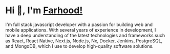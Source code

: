 # Hi 👋, I'm [Farhood!](https://www.linkedin.com/in/farhoodshapouran/)

I'm full stack javascript developer with a passion for building web and mobile applications. With several years of experience in development, I have a deep understanding of the latest technologies and frameworks such as React, React Native, Next.js, Node.js, Nx, Docker, Jenkins, PostgreSQL, and MongoDB, which I use to develop high-quality software solutions.
